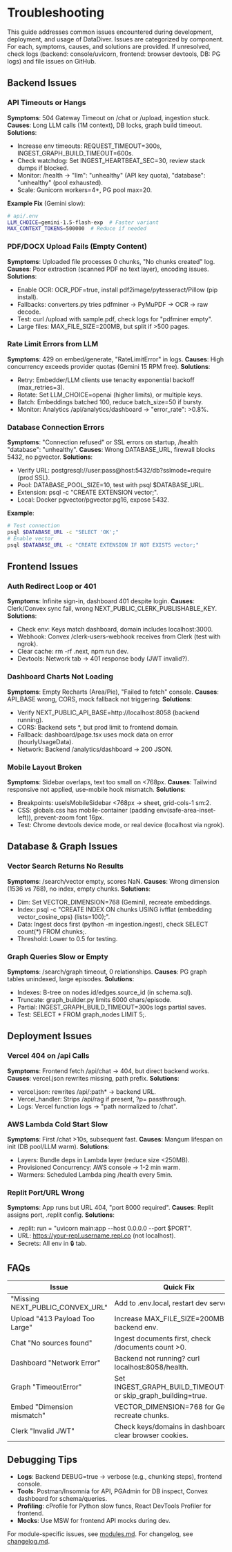 # Troubleshooting

This guide addresses common issues encountered during development, deployment, and usage of DataDiver. Issues are categorized by component. For each, symptoms, causes, and solutions are provided. If unresolved, check logs (backend: console/uvicorn, frontend: browser devtools, DB: PG logs) and file issues on GitHub.

## Backend Issues

### API Timeouts or Hangs
**Symptoms**: 504 Gateway Timeout on /chat or /upload, ingestion stuck.
**Causes**: Long LLM calls (1M context), DB locks, graph build timeout.
**Solutions**:
- Increase env timeouts: REQUEST_TIMEOUT=300s, INGEST_GRAPH_BUILD_TIMEOUT=600s.
- Check watchdog: Set INGEST_HEARTBEAT_SEC=30, review stack dumps if blocked.
- Monitor: /health → "llm": "unhealthy" (API key quota), "database": "unhealthy" (pool exhausted).
- Scale: Gunicorn workers=4+, PG pool max=20.

**Example Fix** (Gemini slow):
```bash
# api/.env
LLM_CHOICE=gemini-1.5-flash-exp  # Faster variant
MAX_CONTEXT_TOKENS=500000  # Reduce if needed
```

### PDF/DOCX Upload Fails (Empty Content)
**Symptoms**: Uploaded file processes 0 chunks, "No chunks created" log.
**Causes**: Poor extraction (scanned PDF no text layer), encoding issues.
**Solutions**:
- Enable OCR: OCR_PDF=true, install pdf2image/pytesseract/Pillow (pip install).
- Fallbacks: converters.py tries pdfminer → PyMuPDF → OCR → raw decode.
- Test: curl /upload with sample.pdf, check logs for "pdfminer empty".
- Large files: MAX_FILE_SIZE=200MB, but split if >500 pages.

### Rate Limit Errors from LLM
**Symptoms**: 429 on embed/generate, "RateLimitError" in logs.
**Causes**: High concurrency exceeds provider quotas (Gemini 15 RPM free).
**Solutions**:
- Retry: Embedder/LLM clients use tenacity exponential backoff (max_retries=3).
- Rotate: Set LLM_CHOICE=openai (higher limits), or multiple keys.
- Batch: Embeddings batched 100, reduce batch_size=50 if bursty.
- Monitor: Analytics /api/analytics/dashboard → "error_rate": >0.8%.

### Database Connection Errors
**Symptoms**: "Connection refused" or SSL errors on startup, /health "database": "unhealthy".
**Causes**: Wrong DATABASE_URL, firewall blocks 5432, no pgvector.
**Solutions**:
- Verify URL: postgresql://user:pass@host:5432/db?sslmode=require (prod SSL).
- Pool: DATABASE_POOL_SIZE=10, test with psql $DATABASE_URL.
- Extension: psql -c "CREATE EXTENSION vector;".
- Local: Docker pgvector/pgvector:pg16, expose 5432.

**Example**:
```bash
# Test connection
psql $DATABASE_URL -c "SELECT 'OK';"
# Enable vector
psql $DATABASE_URL -c "CREATE EXTENSION IF NOT EXISTS vector;"
```

## Frontend Issues

### Auth Redirect Loop or 401
**Symptoms**: Infinite sign-in, dashboard 401 despite login.
**Causes**: Clerk/Convex sync fail, wrong NEXT_PUBLIC_CLERK_PUBLISHABLE_KEY.
**Solutions**:
- Check env: Keys match dashboard, domain includes localhost:3000.
- Webhook: Convex /clerk-users-webhook receives from Clerk (test with ngrok).
- Clear cache: rm -rf .next, npm run dev.
- Devtools: Network tab → 401 response body (JWT invalid?).

### Dashboard Charts Not Loading
**Symptoms**: Empty Recharts (Area/Pie), "Failed to fetch" console.
**Causes**: API_BASE wrong, CORS, mock fallback not triggering.
**Solutions**:
- Verify NEXT_PUBLIC_API_BASE=http://localhost:8058 (backend running).
- CORS: Backend sets *, but prod limit to frontend domain.
- Fallback: dashboard/page.tsx uses mock data on error (hourlyUsageData).
- Network: Backend /analytics/dashboard → 200 JSON.

### Mobile Layout Broken
**Symptoms**: Sidebar overlaps, text too small on <768px.
**Causes**: Tailwind responsive not applied, use-mobile hook mismatch.
**Solutions**:
- Breakpoints: useIsMobileSidebar <768px → sheet, grid-cols-1 sm:2.
- CSS: globals.css has mobile-container (padding env(safe-area-inset-left)), prevent-zoom font 16px.
- Test: Chrome devtools device mode, or real device (localhost via ngrok).

## Database & Graph Issues

### Vector Search Returns No Results
**Symptoms**: /search/vector empty, scores NaN.
**Causes**: Wrong dimension (1536 vs 768), no index, empty chunks.
**Solutions**:
- Dim: Set VECTOR_DIMENSION=768 (Gemini), recreate embeddings.
- Index: psql -c "CREATE INDEX ON chunks USING ivfflat (embedding vector_cosine_ops) (lists=100);".
- Data: Ingest docs first (python -m ingestion.ingest), check SELECT count(*) FROM chunks;.
- Threshold: Lower to 0.5 for testing.

### Graph Queries Slow or Empty
**Symptoms**: /search/graph timeout, 0 relationships.
**Causes**: PG graph tables unindexed, large episodes.
**Solutions**:
- Indexes: B-tree on nodes.id/edges.source_id (in schema.sql).
- Truncate: graph_builder.py limits 6000 chars/episode.
- Partial: INGEST_GRAPH_BUILD_TIMEOUT=300s logs partial saves.
- Test: SELECT * FROM graph_nodes LIMIT 5;.

## Deployment Issues

### Vercel 404 on /api Calls
**Symptoms**: Frontend fetch /api/chat → 404, but direct backend works.
**Causes**: vercel.json rewrites missing, path prefix.
**Solutions**:
- vercel.json: rewrites /api/:path* → backend URL.
- Vercel_handler: Strips /api/rag if present, ?p= passthrough.
- Logs: Vercel function logs → "path normalized to /chat".

### AWS Lambda Cold Start Slow
**Symptoms**: First /chat >10s, subsequent fast.
**Causes**: Mangum lifespan on init (DB pool/LLM warm).
**Solutions**:
- Layers: Bundle deps in Lambda layer (reduce size <250MB).
- Provisioned Concurrency: AWS console → 1-2 min warm.
- Warmers: Scheduled Lambda ping /health every 5min.

### Replit Port/URL Wrong
**Symptoms**: App runs but URL 404, "port 8000 required".
**Causes**: Replit assigns port, .replit config.
**Solutions**:
- .replit: run = "uvicorn main:app --host 0.0.0.0 --port $PORT".
- URL: https://your-repl.username.repl.co (not localhost).
- Secrets: All env in 🔒 tab.

## FAQs

| Issue | Quick Fix |
|-------|-----------|
| "Missing NEXT_PUBLIC_CONVEX_URL" | Add to .env.local, restart dev server. |
| Upload "413 Payload Too Large" | Increase MAX_FILE_SIZE=200MB in backend env. |
| Chat "No sources found" | Ingest documents first, check /documents count >0. |
| Dashboard "Network Error" | Backend not running? curl localhost:8058/health. |
| Graph "TimeoutError" | Set INGEST_GRAPH_BUILD_TIMEOUT=600, or skip_graph_building=true. |
| Embed "Dimension mismatch" | VECTOR_DIMENSION=768 for Gemini, recreate chunks. |
| Clerk "Invalid JWT" | Check keys/domains in dashboard, clear browser cookies. |

## Debugging Tips
- **Logs**: Backend DEBUG=true → verbose (e.g., chunking steps), frontend console.
- **Tools**: Postman/Insomnia for API, PGAdmin for DB inspect, Convex dashboard for schema/queries.
- **Profiling**: cProfile for Python slow funcs, React DevTools Profiler for frontend.
- **Mocks**: Use MSW for frontend API mocks during dev.

For module-specific issues, see [modules.md](modules.md). For changelog, see [changelog.md](changelog.md).